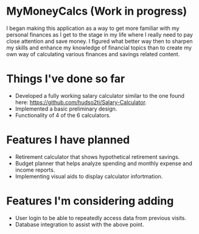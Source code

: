 # MyMoneyCalcs (Work in progress)

I began making this application as a way to get more familiar with my personal finances as I get to the stage in my life where I really need to pay
close attention and save money. I figured what better way then to sharpen my skills and enhance my knowledge of financial topics than to create my own way
of calculating various finances and savings related content.

# Things I've done so far
- Developed a fully working salary calculator similar to the one found here: https://github.com/hudso2tj/Salary-Calculator.
- Implemented a basic preliminary design.
- Functionality of 4 of the 6 calculators.

# Features I have planned
- Retirement calculator that shows hypothetical retirement savings.
- Budget planner that helps analyze spending and monthly expense and income reports.
- Implementing visual aids to display calculator infortmation.

# Features I'm considering adding
- User login to be able to repeatedly access data from previous visits.
- Database integration to assist with the above point.
  
